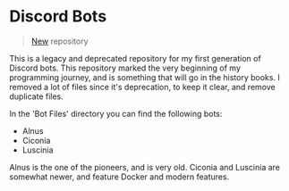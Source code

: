 # Discord Bots

> [New](https://github.com/SVKruik/Discord-Bots-v2) repository

This is a legacy and deprecated repository for my first generation of Discord bots. This repository marked the very
beginning of my programming journey, and is something that will go in the history books. I removed a lot of files since
it's deprecation, to keep it clear, and remove duplicate files.

In the 'Bot Files' directory you can find the following bots:

- Alnus
- Ciconia
- Luscinia

Alnus is the one of the pioneers, and is very old. Ciconia and Luscinia are somewhat newer, and feature Docker and
modern features.
